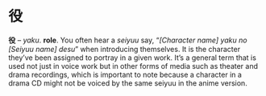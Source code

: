 # 役

**役** – _yaku_. **role**. You often hear a _seiyuu_ say, “_[Character name] yaku no [Seiyuu name] desu_” when introducing themselves. It is the character they’ve been assigned to portray in a given work. It’s a general term that is used not just in voice work but in other forms of media such as theater and drama recordings, which is important to note because a character in a drama CD might not be voiced by the same seiyuu in the anime version.
